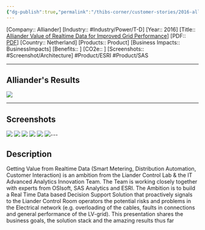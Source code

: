 ```yaml
---
{"dg-publish":true,"permalink":"/thibs-corner/customer-stories/2016-alliander-alliander-value-of-realtime-data-for-improved-grid-performance/"}
---
```


[Company:: Alliander]
[Industry:: #Industry/Power/T-D]
[Year:: 2016]
[Title:: [Alliander Value of Realtime Data for Improved Grid Performance](https://resources.osisoft.com/presentations/alliander-value-of-realtime-data-for-improved-grid-performance/)]
[PDF:: [PDF](https://cdn.osisoft.com/osi/presentations/2016-users-conference-emea-berlin/2016-users-conference-emea-berlin-d2-TD-E040-Alliander-Hagemans-Value-of-Real-Time-data-for-Improved-Grid-Performance.pdf)]
[Country:: Netherland]
[Products:: Product]
[Business Impacts:: BusinessImpacts]
[Benefits:: ]
[CO2e:: ]
[Screenshots:: #Screenshot/Architecture]
#Product/ESRI #Product/SAS  

---
## Alliander's Results
![](https://i.imgur.com/7UupjW7.png)

---
## Screenshots
![](https://i.imgur.com/fHQScTQ.png)
![](https://i.imgur.com/exedUsY.png)
![](https://i.imgur.com/y3Z7y2Y.png)
![](https://i.imgur.com/I9XS0qs.png)
![](https://i.imgur.com/hB0eHwC.png)
![](https://i.imgur.com/kc5i0gi.png)---
## Description
Getting Value from Realtime Data (Smart Metering, Distribution Automation, Customer Interaction) is an ambition from the Liander Control Lab & the IT Advanced Analytics Innovation Team. The Team is working closely together with experts from OSIsoft, SAS Analytics and ESRI. The Ambition is to build a Real Time Data based Decision Support Solution that proactively signals to the Liander Control Room operators the potential risks and problems in the Electrical network (e.g. overloading of the cables, faults in connections and general performance of the LV-grid). This presentation shares the business goals, the solution stack and the amazing results thus far